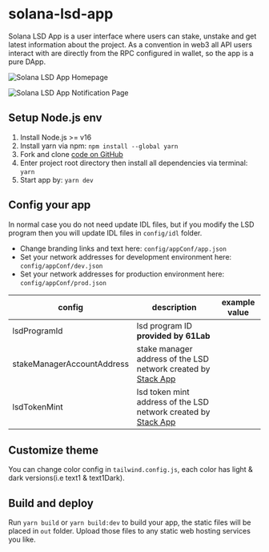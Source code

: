 # solana-lsd-app

Solana LSD App is a user interface where users can stake, unstake and get latest information about the project. As a convention in web3 all API users interact with are directly from the RPC configured in wallet, so the app is a pure DApp.

![Solana LSD App Homepage](/image/sol_lsd/sol-lsd-app-homepage.png 'Solana LSD App Homepage')

![Solana LSD App Notification Page](/image/sol_lsd/sol-lsd-app-notifications.png 'Solana LSD App Notification Page')

## Setup Node.js env

1. Install Node.js >= v16
2. Install yarn via npm: `npm install --global yarn`
3. Fork and clone [code on GitHub](https://github.com/stafiprotocol/solana-lsd-app)
4. Enter project root directory then install all dependencies via terminal: `yarn`
5. Start app by: `yarn dev`

## Config your app

In normal case you do not need update IDL files, but if you modify the LSD program then you will update IDL files in `config/idl` folder.

- Change branding links and text here: `config/appConf/app.json`
- Set your network addresses for development environment here: `config/appConf/dev.json`
- Set your network addresses for production environment here: `config/appConf/prod.json`

| config | description | example value |
| ------ | ----------- | --- |
| lsdProgramId | lsd program ID **provided by 61Lab** | |
| stakeManagerAccountAddress | stake manager address of the LSD network created by [Stack App](https://stack-app.stafi.io/) | |
| lsdTokenMint | lsd token mint address of the LSD network created by [Stack App](https://stack-app.stafi.io/) | |


## Customize theme

You can change color config in `tailwind.config.js`, each color has light & dark versions(i.e text1 & text1Dark).

## Build and deploy

Run `yarn build` or `yarn build:dev` to build your app, the static files will be placed in `out` folder. Upload those files to any static web hosting services you like.
